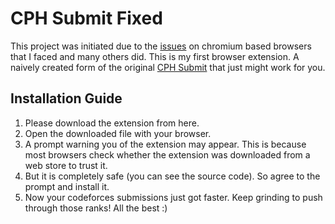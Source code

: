 # CPH Submit Fixed
This project was initiated due to the [issues](https://github.com/agrawal-d/cph-submit/issues) on chromium based browsers that I faced and many others did. This is my first browser extension. A naively created form of the original [CPH Submit](https://github.com/agrawal-d/cph-submit) that just might work for you.

## Installation Guide
1. Please download the extension from here.
2. Open the downloaded file with your browser.
3. A prompt warning you of the extension may appear. This is because most browsers check whether the extension was downloaded from a web store to trust it.
4. But it is completely safe (you can see the source code). So agree to the prompt and install it.
5. Now your codeforces submissions just got faster. Keep grinding to push through those ranks!
All the best :)
